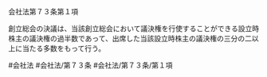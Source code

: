 会社法第７３条第１項

創立総会の決議は、当該創立総会において議決権を行使することができる設立時株主の議決権の過半数であって、出席した当該設立時株主の議決権の三分の二以上に当たる多数をもって行う。

#会社法
#会社法/第７３条
#会社法/第７３条/第１項
